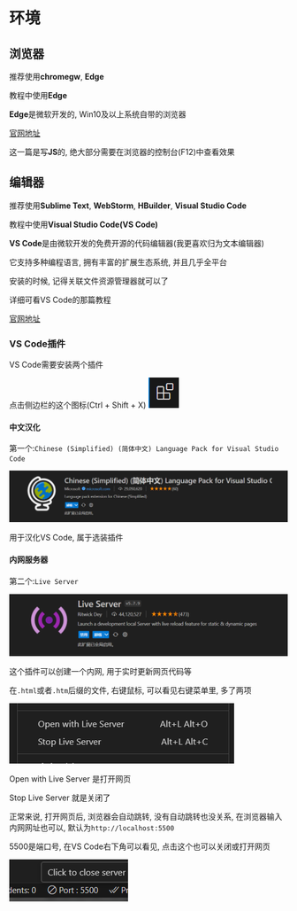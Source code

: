 # 环境

## 浏览器

推荐使用**chromegw**, **Edge**

教程中使用**Edge**

**Edge**是微软开发的, Win10及以上系统自带的浏览器

[官网地址](//www.microsoft.com/zh-cn/edge)

这一篇是写**JS**的, 绝大部分需要在浏览器的控制台(F12)中查看效果

## 编辑器

推荐使用**Sublime Text**, **WebStorm**, **HBuilder**, **Visual Studio Code**

教程中使用**Visual Studio Code(VS Code)**

**VS Code**是由微软开发的免费开源的代码编辑器(我更喜欢归为文本编辑器)

它支持多种编程语言, 拥有丰富的扩展生态系统, 并且几乎全平台

安装的时候, 记得关联文件资源管理器就可以了

详细可看VS Code的那篇教程

[官网地址](//code.visualstudio.com/)

### VS Code插件

VS Code需要安装两个插件

点击侧边栏的这个图标(Ctrl + Shift + X) ![120077f19333cd032aabee6acb512e3a9b46543a](Assets/120077f19333cd032aabee6acb512e3a9b46543a.png)

#### 中文汉化

第一个:`Chinese (Simplified) (简体中文) Language Pack for Visual Studio Code`

![3341a5467c2746cfc269f63774544d084227b34a](Assets/3341a5467c2746cfc269f63774544d084227b34a.png)

用于汉化VS Code, 属于选装插件

#### 内网服务器

第二个:`Live Server`

![c60d460b2fb7680609a67b5ba0914a2004e56a89](Assets/c60d460b2fb7680609a67b5ba0914a2004e56a89.png)

这个插件可以创建一个内网, 用于实时更新网页代码等

在`.html`或者`.htm`后缀的文件, 右键鼠标, 可以看见右键菜单里, 多了两项

![2555872dce8f9575a7e5055980103a1f011bbb4b](Assets/2555872dce8f9575a7e5055980103a1f011bbb4b.png)

Open with Live Server 是打开网页

Stop Live Server 就是关闭了

正常来说, 打开网页后, 浏览器会自动跳转, 没有自动跳转也没关系, 在浏览器输入内网网址也可以, 默认为`http://localhost:5500`

5500是端口号, 在VS Code右下角可以看见, 点击这个也可以关闭或打开网页

![2e8527ef36a52316ee330749b6b8b1b30dbe4169](Assets/2e8527ef36a52316ee330749b6b8b1b30dbe4169.png)
